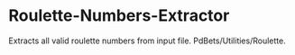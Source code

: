 # Roulette-Numbers-Extractor
Extracts all valid roulette numbers from input file. PdBets/Utilities/Roulette.
